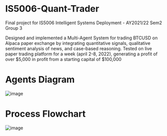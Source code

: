 # IS5006-Quant-Trader
Final project for IS5006 Intelligent Systems Deployment - AY2021/22 Sem2 Group 3

Designed and implemented a Multi-Agent System for trading BTCUSD on Alpaca paper exchange by integrating quantitative signals, qualitative sentiment analysis of news, and case-based reasoning. Tested on live paper trading platform for a week (april 2-8, 2022), generating a profit of over $5,000 in profit from a starting capital of $100,000

# Agents Diagram
![image](https://user-images.githubusercontent.com/46064869/232274603-ffdcfd95-a403-49dc-ab6c-bfcfb3f679f7.png)

# Process Flowchart
![image](https://user-images.githubusercontent.com/46064869/232274641-81092063-439e-43c1-b61d-6279e18507d5.png)


